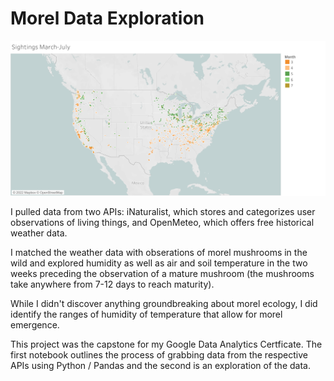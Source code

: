 # Morel Data Exploration

![Morel Sightings By Month](https://github.com/gcappaert/morel-data-exploration/blob/main/morel_sightings_by_month.png "Morel Sightings by Month")

I pulled data from two APIs: iNaturalist, which stores and categorizes user observations of living things, and OpenMeteo, which offers free historical weather data. 

I matched the weather data with obserations of morel mushrooms in the wild and explored humidity as well as air and soil temperature in the two weeks preceding the observation of a mature mushroom (the mushrooms take anywhere from 7-12 days to reach maturity).

While I didn't discover anything groundbreaking about morel ecology, I did identify the ranges of humidity of temperature that allow for morel emergence.

This project was the capstone for my Google Data Analytics Certficate. The first notebook outlines the process of grabbing data from the respective APIs using Python / Pandas and the second is an exploration of the data.
